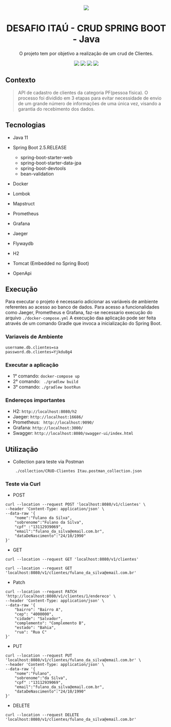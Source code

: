 <div align="center">

![](https://img.shields.io/badge/Status-Em%20Desenvolvimento-orange)
</div>

<div align="center">

# DESAFIO ITAÚ - CRUD SPRING BOOT - Java
O projeto tem por objetivo a realização de um crud de Clientes.

![](https://img.shields.io/badge/Autor-Montival%20Junior-brightgreen)
![](https://img.shields.io/badge/Language-Java-brightgreen)
![](https://img.shields.io/badge/Framework-Springboot-brightgreen)
![](https://img.shields.io/badge/HTTP-Restful-brightgreen)

</div> 

## Contexto

> API de cadastro de clientes da categoria PF(pessoa física). O processo foi dividido em 3 etapas para evitar necessidade de envio de um grande número de informações de uma única vez, visando a garantia do recebimento dos dados. 

## Tecnologias
- Java 11
- Spring Boot 2.5.RELEASE
    - spring-boot-starter-web
    - spring-boot-starter-data-jpa
    - spring-boot-devtools
    - bean-validation
  
- Docker
- Lombok
- Mapstruct
- Prometheus
- Grafana
- Jaeger 
- Flywaydb
- H2
- Tomcat (Embedded no Spring Boot)
- OpenApi

## Execução

Para executar o projeto é necessario adicionar as variáveis de ambiente referentes ao acesso ao banco de dados.
Para acesso a funcionalidades como Jaeger, Prometheus e Grafana, faz-se necessario execução do arquivo ```./docker-compose.yml```
A execução daa aplicação pode ser feita através de um comando Gradle que invoca a inicialização do Spring Boot.

### Variaveis de Ambiente
```
username.db.clientes=sa
password.db.clientes=Yjkdu8g4

```

### Executar a aplicação
   - 1° comando: ```docker-compose up```
   - 2° comando: ``` ./gradlew build```
   - 3° comando: ```./gradlew bootRun```


### Endereços importantes
   - H2: ```http://localhost:8080/h2```
   - Jaeger: ```http://localhost:16686/```
   - Prometheus: ``` http://localhost:9090/```
   - Grafana: ```http://localhost:3000/```
   - Swagger: ```http://localhost:8080/swagger-ui/index.html```

## Utilização
- Collection para teste via Postman

  ``` ./collection/CRUD-Clientes Itau.postman_collection.json```

### Teste via Curl
 
- POST
````
curl --location --request POST 'localhost:8080/v1/clientes' \
--header 'Content-Type: application/json' \
--data-raw '{
    "nome":"Fulano da Silva",
    "sobrenome":"Fulano da Silva",
    "cpf" :"13112939069",
    "email":"fulano_da_silva@email.com.br",
    "dataDeNascimento":"24/10/1990"
}'
````

- GET

```
curl --location --request GET 'localhost:8080/v1/clientes'
```
```
curl --location --request GET 'localhost:8080/v1/clientes/fulano_da_silva@email.com.br'
```
- Patch

````
curl --location --request PATCH 'http://localhost:8080/v1/clientes/1/endereco' \
--header 'Content-Type: application/json' \
--data-raw '{
    "bairro": "Bairro A",
    "cep": "4000000",
    "cidade": "Salvador",
    "complemento": "Complemento B",
    "estado": "Bahia",
    "rua": "Rua C"
}'

````

- PUT

````
curl --location --request PUT 'localhost:8080/v1/clientes/fulano_da_silva@email.com.br' \
--header 'Content-Type: application/json' \
--data-raw '{
    "nome":"Fulano",
    "sobrenome":"da Silva",
    "cpf" :"13112939069",
    "email":"fulano_da_silva@email.com.br",
    "dataDeNascimento":"24/10/1990"
}'
````

- DELETE
````
curl --location --request DELETE 'localhost:8080/v1/clientes/fulano_da_silva@email.com.br'
````

 